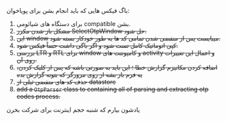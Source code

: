 باگ فیکس هایی که باید انجام بشن برای پویاخوان:
1. برای دستگاه های شیائومی compatible بشن.
2. ~~مشکل باز شدن مکرر SelectOtpWindow حل شود.~~
3. ~~این window میبایست پس از منقضی شدن تمامی کد ها به طور خودکار بسته شود.~~
4. ~~کپی اتوماتیک کامل تست شود و اگر باگی داشت حتماً فیکس شود.~~
5. ~~بررسی LTR و RTL برای window و کامپوننت های activity و اعمال این تغییرات روی آن.~~
6. ~~اضافه کردن مکانیزم گزارش خطا ؛ این باید به صورتی باشه که پس از کلیک کردن، یه فرم باز بشه از روی مرورگر که بتونه گزارش بده~~
7. ~~حذف کد های منقضی ثبلی از datastore~~
8. ~~add a `OtpParser` class to containing all of parsing and extracting otp codes process.~~

یادشون بیارم که شنبه حجم اینترنت برای شرکت بخرن